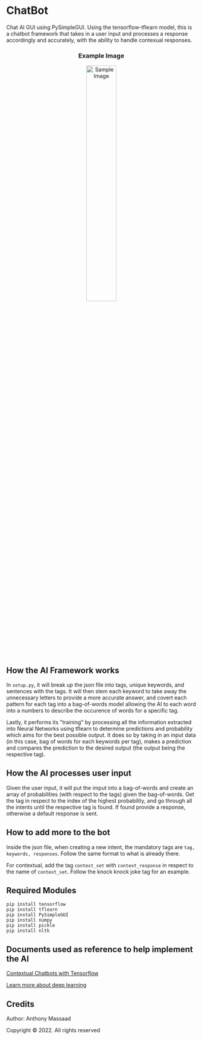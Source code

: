 # ChatBot

Chat AI GUI using PySimpleGUI. Using the tensorflow-tflearn model, this is a chatbot framework that takes in a user input and processes a response accordingly and accurately, with the ability to handle contexual responses. 

<center>
  <h3>Example Image</h3>
  <img src="https://user-images.githubusercontent.com/62800170/154606145-51be647d-3546-424e-8a16-3b202d0eab9c.png" alt="Sample Image" width="40%"/>
</center>

## How the AI Framework works

In ```setup.py```, it will break up the json file into tags, unique keywords, and sentences with the tags. It will then stem each keyword to take away the unnecessary letters to provide a more accurate answer, and covert each pattern for each tag into a bag-of-words model allowing the AI to each word into a numbers to describe the occurence of words for a specific tag. 

Lastly, it performs its "training" by processing all the information extracted into Neural Networks using tflearn to determine predictions and probability which aims for the best possible output. It does so by taking in an input data (in this case, bag of words for each keywords per tag), makes a prediction and compares the prediction to the desired output (the output being the respective tag).

## How the AI processes user input

Given the user input, it will put the imput into a bag-of-words and create an array of probabilities (with respect to the tags) given the bag-of-words. Get the tag in respect to the index of the highest probability, and go through all the intents until the respective tag is found. If found provide a response, otherwise a default response is sent. 

## How to add more to the bot

Inside the json file, when creating a new intent, the mandatory tags are ```tag, keywords, responses```. Follow the same format to what is already there. 

For contextual, add the tag ```context_set``` with ```context_response``` in respect to the name of ```context_set```. Follow the knock knock joke tag for an example.

## Required Modules
```
pip install tensorflow
pip install tflearn
pip install PySimpleGUI
pip install numpy
pip install pickle
pip install nltk
```

## Documents used as reference to help implement the AI
<a href="https://chatbotsmagazine.com/contextual-chat-bots-with-tensorflow-4391749d0077" targer="_blank">Contextual Chatbots with Tensorflow</a>

<a href="https://chatbotslife.com/deep-learning-in-7-lines-of-code-7879a8ef8cfb" targer="_blank">Learn more about deep learning</a>

## Credits
Author: Anthony Massaad

Copyright © 2022. All rights reserved
